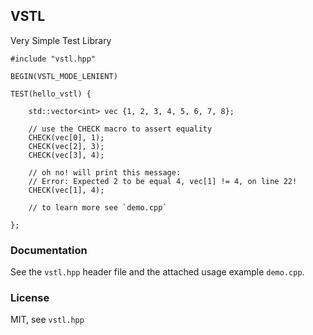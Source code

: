 ## VSTL
Very Simple Test Library

```
#include "vstl.hpp"

BEGIN(VSTL_MODE_LENIENT)

TEST(hello_vstl) {

	std::vector<int> vec {1, 2, 3, 4, 5, 6, 7, 8};

	// use the CHECK macro to assert equality
	CHECK(vec[0], 1);
	CHECK(vec[2], 3);
	CHECK(vec[3], 4);

	// oh no! will print this message:
	// Error: Expected 2 to be equal 4, vec[1] != 4, on line 22!
	CHECK(vec[1], 4);

	// to learn more see `demo.cpp`

};
```

### Documentation
See the `vstl.hpp` header file and
the attached usage example `demo.cpp`.

### License
MIT, see `vstl.hpp`

